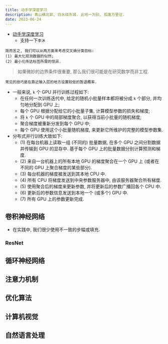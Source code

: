 ```yaml
---
title: 动手学深度学习
description: 青山横北郭, 白水绕东城. 此地一为别, 孤蓬万里征.
date: 2023-06-24
---
```


- [动手学深度学习](https://book.douban.com/subject/36142067/)
  - 支持一下`李沐`

```
简而言之, 我们可以从两方面来考虑交叉熵分类目标:
(1) 最大化观测数据的似然;
(2) 最小化传达标签所需的惊异.
```

> 如果微妙的边界条件很重要, 那么我们很可能是在研究数学而非工程.

```
常见的技巧是在靠近输入层的地方设置较低的暂退概率.
```

- 一般来说, `k` 个 GPU 并行训练过程如下:
  - 在任何一次训练迭代中, 给定的随机小批量样本都将被分成 `k` 个部分,
    并均匀地分配到 GPU 上;
  - 每个 GPU 根据分配给它的小批量子集, 计算模型参数的损失和梯度;
  - 将 `k` 个 GPU 中的局部梯度聚合, 以获得当前小批量的随机梯度;
  - 聚合梯度被重新分发到每个 GPU 中;
  - 每个 GPU 使用这个小批量随机梯度, 来更新它所维护的完整的模型参数集.
- 分布式并行训练大致如下:
  - (1) 在每台机器上读取一组 (不同的) 批量数据,
    在多个 GPU 之间分割数据并传输到 GPU 的显存中.
    基于每个 GPU 上的批量数据分别计算预测和梯度.
  - (2) 来自一台机器上的所有本地 GPU 的梯度聚合在一个 GPU 上
    (或者在不同的 GPU 上聚合梯度的某些部分).
  - (3) 每台机器的梯度被发送到其本地 CPU 中.
  - (4) 所有 CPU 将梯度发送到中央参数服务器中, 由该服务器聚合所有梯度.
  - (5) 使用聚合后的梯度来更新参数, 并将更新后的参数广播回各个 CPU 中.
  - (6) 更新后的参数信息发送到本地一个 (或多个) GPU 中.
  - (7) 所有 GPU 上的参数更新完成.

## 卷积神经网络

- 在实践中, 我们很少使用不一致的步幅或填充.

### ResNet

## 循环神经网络

## 注意力机制

## 优化算法

## 计算机视觉

## 自然语言处理
